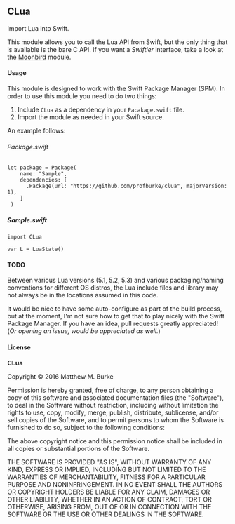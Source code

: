 
## CLua

Import Lua into Swift.

This module allows you to call the Lua API from Swift, but
the only thing that is available is the bare C API. If you want a
*Swiftier* interface, take a look at the [Moonbird](https://github.com/profburke/moonbird) module.

#### Usage

This module is designed to work with the Swift Package Manager (SPM). In order to use this module you need to do two things:

1. Include `CLua` as a dependency in your `Pacakage.swift` file.
2. Import the module as needed in your Swift source.

An example follows:

###### Package.swift
    let package = Package(
        name: "Sample",
        dependencies: [
          .Package(url: "https://github.com/profburke/clua", majorVersion: 1),
        ]
     )

##### Sample.swift
    import CLua
    
    var L = LuaState()
    


#### TODO

Between various Lua versions (5.1, 5.2, 5.3) and various packaging/naming conventions for different OS distros, the Lua include files and library may not always be in the locations assumed in this code.

It would be nice to have some auto-configure as part of the build process, but at the moment, I'm not sure how to get that to play nicely with the Swift Package Manager. If you have an idea, pull requests greatly appreciated! (*Or opening an issue, would be appreciated as well.*)


#### License

**CLua**

Copyright © 2016 Matthew M. Burke

Permission is hereby granted, free of charge, to any person obtaining a copy of this software and associated documentation files (the "Software"), to deal in the Software without restriction, including without limitation the rights to use, copy, modify, merge, publish, distribute, sublicense, and/or sell copies of the Software, and to permit persons to whom the Software is furnished to do so, subject to the following conditions:

The above copyright notice and this permission notice shall be included in all copies or substantial portions of the Software.

THE SOFTWARE IS PROVIDED "AS IS", WITHOUT WARRANTY OF ANY KIND, EXPRESS OR IMPLIED, INCLUDING BUT NOT LIMITED TO THE WARRANTIES OF MERCHANTABILITY, FITNESS FOR A PARTICULAR PURPOSE AND NONINFRINGEMENT. IN NO EVENT SHALL THE AUTHORS OR COPYRIGHT HOLDERS BE LIABLE FOR ANY CLAIM, DAMAGES OR OTHER LIABILITY, WHETHER IN AN ACTION OF CONTRACT, TORT OR OTHERWISE, ARISING FROM, OUT OF OR IN CONNECTION WITH THE SOFTWARE OR THE USE OR OTHER DEALINGS IN THE SOFTWARE.



